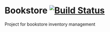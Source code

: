 # Bookstore  [![Build Status](https://travis-ci.org/reiniersf/bookstore.svg?branch=master)](https://travis-ci.org/reiniersf/bookstore)
Project for bookstore inventory management
